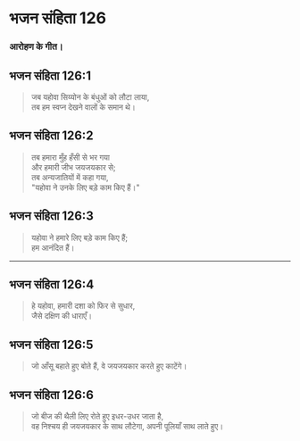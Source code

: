 # भजन संहिता 126

### आरोहण के गीत।

## भजन संहिता 126:1

> जब यहोवा सिय्योन के बंधुओं को लौटा लाया,  
> तब हम स्वप्न देखने वालों के समान थे।

## भजन संहिता 126:2

> तब हमारा मुँह हँसी से भर गया  
> और हमारी जीभ जयजयकार से;  
> तब अन्यजातियों में कहा गया,  
> "यहोवा ने उनके लिए बड़े काम किए हैं।"

## भजन संहिता 126:3

> यहोवा ने हमारे लिए बड़े काम किए हैं;  
> हम आनंदित हैं।

---

## भजन संहिता 126:4

> हे यहोवा, हमारी दशा को फिर से सुधार,  
> जैसे दक्षिण की धाराएँ।

## भजन संहिता 126:5

> जो आँसू बहाते हुए बोते हैं, वे जयजयकार करते हुए काटेंगे।

## भजन संहिता 126:6

> जो बीज की थैली लिए रोते हुए इधर-उधर जाता है,  
> वह निश्चय ही जयजयकार के साथ लौटेगा, अपनी पूलियाँ साथ लाते हुए।
